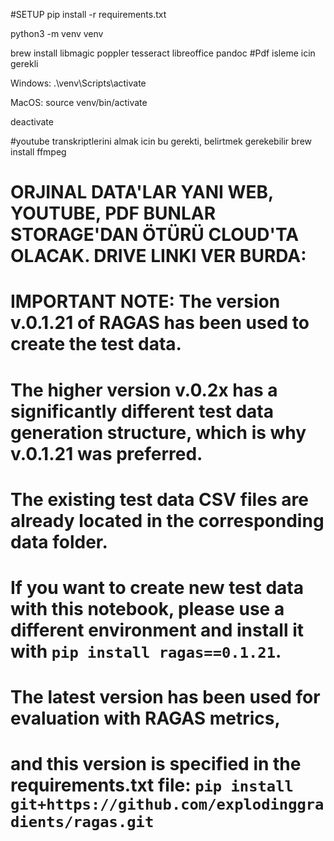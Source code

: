 #SETUP
pip install -r requirements.txt

python3 -m venv venv

brew install libmagic poppler tesseract libreoffice pandoc #Pdf isleme icin gerekli


Windows: .\venv\Scripts\activate

MacOS: source venv/bin/activate

deactivate

#youtube transkriptlerini almak icin bu gerekti, belirtmek gerekebilir
brew install ffmpeg

# ORJINAL DATA'LAR YANI WEB, YOUTUBE, PDF BUNLAR STORAGE'DAN ÖTÜRÜ CLOUD'TA OLACAK. DRIVE LINKI VER BURDA:

# IMPORTANT NOTE: The version v.0.1.21 of RAGAS has been used to create the test data. 
# The higher version v.0.2x has a significantly different test data generation structure, which is why v.0.1.21 was preferred.
# The existing test data CSV files are already located in the corresponding data folder.
# If you want to create new test data with this notebook, please use a different environment and install it with `pip install ragas==0.1.21`.
# The latest version has been used for evaluation with RAGAS metrics, 
# and this version is specified in the requirements.txt file: `pip install git+https://github.com/explodinggradients/ragas.git`